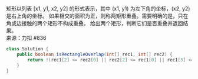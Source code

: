 矩形以列表 [x1, y1, x2, y2] 的形式表示，其中 (x1, y1) 为左下角的坐标，(x2, y2) 是右上角的坐标。
如果相交的面积为正，则称两矩形重叠。需要明确的是，只在角或边接触的两个矩形不构成重叠。
给出两个矩形，判断它们是否重叠并返回结果。  
来源：力扣 #836  
```java
class Solution {
    public boolean isRectangleOverlap(int[] rec1, int[] rec2) {
        return !(rec1[2] <= rec2[0] || rec2[2] <= rec1[0] || rec1[3] <= rec2[1] || rec2[3] <= rec1[1]);
    }
}
```

